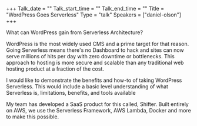 +++
Talk_date = ""
Talk_start_time = ""
Talk_end_time = ""
Title = "WordPress Goes Serverless"
Type = "talk"
Speakers = ["daniel-olson"]
+++

What can WordPress gain from Serverless Architecture?

WordPress is the most widely used CMS and a prime target for that reason. Going Serverless means there's no Dashboard to hack and sites can now serve millions of hits per day with zero downtime or bottlenecks. This approach to hosting is more secure and scalable than any traditional web hosting product at a fraction of the cost.

I would like to demonstrate the benefits and how-to of taking WordPress Serverless. This would include a basic level understanding of what Serverless is, limitations, benefits, and tools available

My team has developed a SaaS product for this called, Shifter. Built entirely on AWS, we use the Serverless Framework, AWS Lambda, Docker and more to make this possible.
